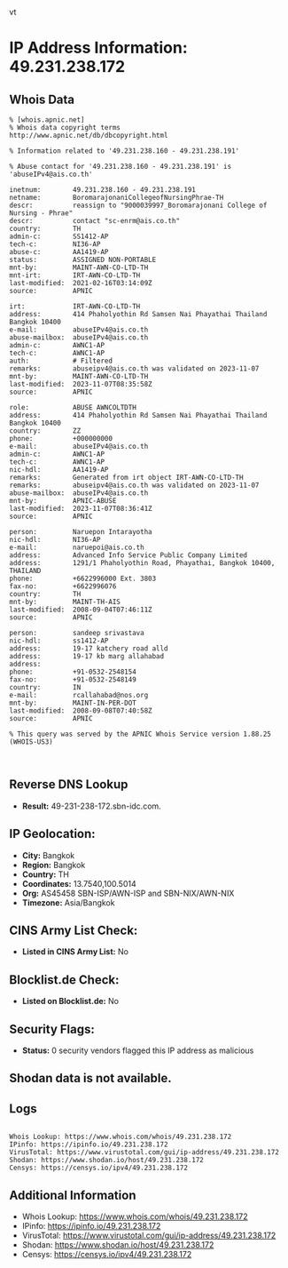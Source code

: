 vt
# IP Address Information: 49.231.238.172

## Whois Data
```
% [whois.apnic.net]
% Whois data copyright terms    http://www.apnic.net/db/dbcopyright.html

% Information related to '49.231.238.160 - 49.231.238.191'

% Abuse contact for '49.231.238.160 - 49.231.238.191' is 'abuseIPv4@ais.co.th'

inetnum:        49.231.238.160 - 49.231.238.191
netname:        BoromarajonaniCollegeofNursingPhrae-TH
descr:          reassign to "9000039997_Boromarajonani College of Nursing - Phrae"
descr:          contact "sc-enrm@ais.co.th"
country:        TH
admin-c:        SS1412-AP
tech-c:         NI36-AP
abuse-c:        AA1419-AP
status:         ASSIGNED NON-PORTABLE
mnt-by:         MAINT-AWN-CO-LTD-TH
mnt-irt:        IRT-AWN-CO-LTD-TH
last-modified:  2021-02-16T03:14:09Z
source:         APNIC

irt:            IRT-AWN-CO-LTD-TH
address:        414 Phaholyothin Rd Samsen Nai Phayathai Thailand Bangkok 10400
e-mail:         abuseIPv4@ais.co.th
abuse-mailbox:  abuseIPv4@ais.co.th
admin-c:        AWNC1-AP
tech-c:         AWNC1-AP
auth:           # Filtered
remarks:        abuseipv4@ais.co.th was validated on 2023-11-07
mnt-by:         MAINT-AWN-CO-LTD-TH
last-modified:  2023-11-07T08:35:58Z
source:         APNIC

role:           ABUSE AWNCOLTDTH
address:        414 Phaholyothin Rd Samsen Nai Phayathai Thailand Bangkok 10400
country:        ZZ
phone:          +000000000
e-mail:         abuseIPv4@ais.co.th
admin-c:        AWNC1-AP
tech-c:         AWNC1-AP
nic-hdl:        AA1419-AP
remarks:        Generated from irt object IRT-AWN-CO-LTD-TH
remarks:        abuseipv4@ais.co.th was validated on 2023-11-07
abuse-mailbox:  abuseIPv4@ais.co.th
mnt-by:         APNIC-ABUSE
last-modified:  2023-11-07T08:36:41Z
source:         APNIC

person:         Naruepon Intarayotha
nic-hdl:        NI36-AP
e-mail:         naruepoi@ais.co.th
address:        Advanced Info Service Public Company Limited
address:        1291/1 Phaholyothin Road, Phayathai, Bangkok 10400, THAILAND
phone:          +6622996000 Ext. 3803
fax-no:         +6622996076
country:        TH
mnt-by:         MAINT-TH-AIS
last-modified:  2008-09-04T07:46:11Z
source:         APNIC

person:         sandeep srivastava
nic-hdl:        ss1412-AP
address:        19-17 katchery road alld
address:        19-17 kb marg allahabad
address:
phone:          +91-0532-2548154
fax-no:         +91-0532-2548149
country:        IN
e-mail:         rcallahabad@nos.org
mnt-by:         MAINT-IN-PER-DOT
last-modified:  2008-09-08T07:40:58Z
source:         APNIC

% This query was served by the APNIC Whois Service version 1.88.25 (WHOIS-US3)



```
## Reverse DNS Lookup
- **Result:** 49-231-238-172.sbn-idc.com.

## IP Geolocation:
- **City:** Bangkok
- **Region:** Bangkok
- **Country:** TH
- **Coordinates:** 13.7540,100.5014
- **Org:** AS45458 SBN-ISP/AWN-ISP and SBN-NIX/AWN-NIX
- **Timezone:** Asia/Bangkok

## CINS Army List Check:
- **Listed in CINS Army List:** 
No

## Blocklist.de Check:
- **Listed on Blocklist.de:** 
No

## Security Flags:
- **Status:** 0 security vendors flagged this IP address as malicious

## Shodan data is not available.

## Logs
```

Whois Lookup: https://www.whois.com/whois/49.231.238.172
IPinfo: https://ipinfo.io/49.231.238.172
VirusTotal: https://www.virustotal.com/gui/ip-address/49.231.238.172
Shodan: https://www.shodan.io/host/49.231.238.172
Censys: https://censys.io/ipv4/49.231.238.172

```
## Additional Information
- Whois Lookup: https://www.whois.com/whois/49.231.238.172
- IPinfo: https://ipinfo.io/49.231.238.172
- VirusTotal: https://www.virustotal.com/gui/ip-address/49.231.238.172
- Shodan: https://www.shodan.io/host/49.231.238.172
- Censys: https://censys.io/ipv4/49.231.238.172

